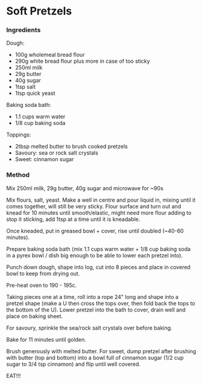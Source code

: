 # Soft Pretzels

### Ingredients

Dough:

* 100g wholemeal bread flour
* 290g white bread flour plus more in case of too sticky
* 250ml milk
* 29g butter
* 40g sugar
* 1tsp salt
* 1tsp quick yeast

Baking soda bath:

* 1.1 cups warm water
* 1/8 cup baking soda

Toppings:

* 2tbsp melted butter to brush cooked pretzels
* Savoury: sea or rock salt crystals
* Sweet: cinnamon sugar

### Method

Mix 250ml milk, 29g butter, 40g sugar and microwave for ~90s

Mix flours, salt, yeast. Make a well in centre and pour liquid in, mixing until it comes together,
will still be very sticky. Flour surface and turn out and knead for 10 minutes until smooth/elastic,
might need more flour adding to stop it sticking, add 1tsp at a time until it is kneadable.

Once kneaded, put in greased bowl + cover, rise until doubled (~40-60 minutes).

Prepare baking soda bath (mix 1.1 cups warm water + 1/8 cup baking soda in a pyrex bowl / dish big
enough to be able to lower each pretzel into).

Punch down dough, shape into log, cut into 8 pieces and place in covered bowl to keep from drying 
out. 

Pre-heat oven to 190 - 195c. 

Taking pieces one at a time, roll into a rope 24" long and shape into a pretzel shape (make a U then 
cross the tops over, then fold back the tops to the bottom of the U). Lower pretzel into the bath to 
cover, drain well and place on baking sheet.

For savoury, sprinkle the sea/rock salt crystals over before baking.

Bake for 11 minutes until golden.

Brush generously with melted butter. For sweet, dump pretzel after brushing with butter (top and 
bottom) into a bowl full of cinnamon sugar (1/2 cup sugar to 3/4 tsp cinnamon) and flip until well 
covered.

EAT!!!